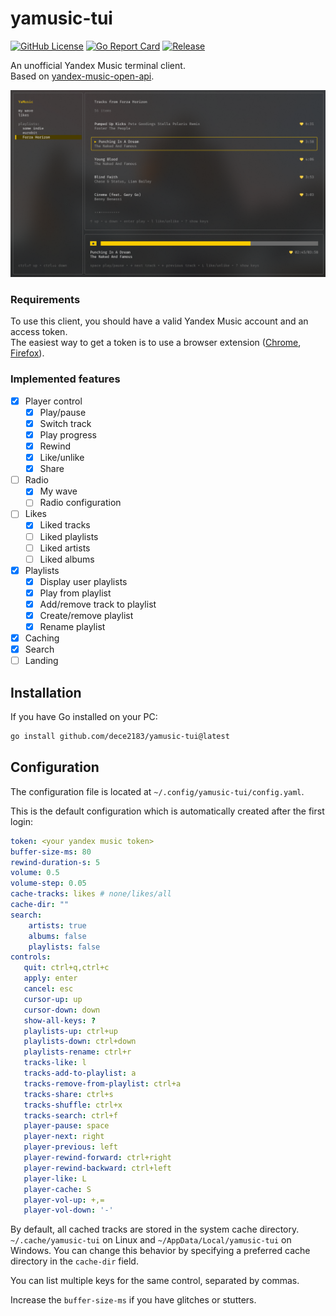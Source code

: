 
# yamusic-tui

[![GitHub License](https://img.shields.io/github/license/dece2183/yamusic-tui)](https://github.com/DECE2183/yamusic-tui/blob/main/LICENSE)
[![Go Report Card](https://goreportcard.com/badge/github.com/dece2183/yamusic-tui)](https://goreportcard.com/report/github.com/dece2183/yamusic-tui)
[![Release](https://img.shields.io/github/v/release/dece2183/yamusic-tui)](https://github.com/dece2183/yamusic-tui/releases)

An unofficial Yandex Music terminal client.<br>
Based on [yandex-music-open-api](https://github.com/acherkashin/yandex-music-open-api).

![screenshot](.assets/screenshot.png)

### Requirements

To use this client, you should have a valid Yandex Music account and an access token.<br>
The easiest way to get a token is to use a browser extension ([Chrome](https://chrome.google.com/webstore/detail/yandex-music-token/lcbjeookjibfhjjopieifgjnhlegmkib), [Firefox](https://addons.mozilla.org/en-US/firefox/addon/yandex-music-token/)).

### Implemented features

 - [x] Player control
    - [x] Play/pause
    - [x] Switch track
    - [x] Play progress
    - [x] Rewind
    - [x] Like/unlike
    - [x] Share
 - [ ] Radio
    - [x] My wave
    - [ ] Radio configuration
 - [ ] Likes
    - [x] Liked tracks
    - [ ] Liked playlists
    - [ ] Liked artists
    - [ ] Liked albums
 - [x] Playlists
    - [x] Display user playlists
    - [x] Play from playlist
    - [x] Add/remove track to playlist
    - [x] Create/remove playlist
    - [x] Rename playlist
 - [x] Caching
 - [x] Search
 - [ ] Landing

## Installation

If you have Go installed on your PC:

```bash
go install github.com/dece2183/yamusic-tui@latest
```

## Configuration

The configuration file is located at `~/.config/yamusic-tui/config.yaml`.

This is the default configuration which is automatically created after the first login:

```yaml
token: <your yandex music token>
buffer-size-ms: 80
rewind-duration-s: 5
volume: 0.5
volume-step: 0.05
cache-tracks: likes # none/likes/all
cache-dir: ""
search:
    artists: true
    albums: false
    playlists: false
controls:
   quit: ctrl+q,ctrl+c
   apply: enter
   cancel: esc
   cursor-up: up
   cursor-down: down
   show-all-keys: ?
   playlists-up: ctrl+up
   playlists-down: ctrl+down
   playlists-rename: ctrl+r
   tracks-like: l
   tracks-add-to-playlist: a
   tracks-remove-from-playlist: ctrl+a
   tracks-share: ctrl+s
   tracks-shuffle: ctrl+x
   tracks-search: ctrl+f
   player-pause: space
   player-next: right
   player-previous: left
   player-rewind-forward: ctrl+right
   player-rewind-backward: ctrl+left
   player-like: L
   player-cache: S
   player-vol-up: +,=
   player-vol-down: '-'
```

By default, all cached tracks are stored in the system cache directory. `~/.cache/yamusic-tui` on Linux and `~/AppData/Local/yamusic-tui` on Windows.
You can change this behavior by specifying a preferred cache directory in the `cache-dir` field.

You can list multiple keys for the same control, separated by commas.

Increase the `buffer-size-ms` if you have glitches or stutters.
